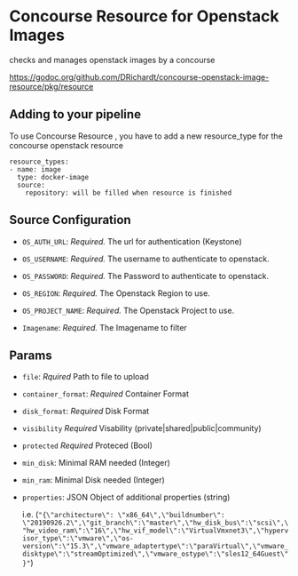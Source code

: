 # Concourse Resource for Openstack Images

checks and manages openstack images by a concourse

https://godoc.org/github.com/DRichardt/concourse-openstack-image-resource/pkg/resource

## Adding to your pipeline

To use Concourse Resource , you have to add a new resource_type for the concourse openstack resource

```
resource_types:
- name: image
  type: docker-image
  source:
    repository: will be filled when resource is finished
```

## Source Configuration

* `OS_AUTH_URL`: *Required.* The url for authentication (Keystone)

* `OS_USERNAME`: *Required.* The username to authenticate to openstack. 

* `OS_PASSWORD`: *Required.* The Password to authenticate to openstack. 

* `OS_REGION`: *Required.* The Openstack Region to use.

* `OS_PROJECT_NAME`: *Required.* The Openstack Project to use.

* `Imagename`: *Required.* The Imagename to filter


## Params

* `file`: *Rquired* Path to file to upload

* `container_format`: *Required* Container Format

* `disk_format`: *Required* Disk Format

* `visibility` *Required* Visability (private|shared|public|community)

* `protected` *Required* Proteced (Bool)

*  `min_disk`: Minimal RAM needed (Integer)

*  `min_ram`: Minimal Disk needed (Integer)

*  `properties`: JSON Object of additional properties (string)

    i.e. (`"{\"architecture\": \"x86_64\",\"buildnumber\": \"20190926.2\",\"git_branch\":\"master\",\"hw_disk_bus\":\"scsi\",\"hw_video_ram\":\"16\",\"hw_vif_model\":\"VirtualVmxnet3\",\"hypervisor_type\":\"vmware\",\"os-version\":\"15.3\",\"vmware_adaptertype\":\"paraVirtual\",\"vmware_disktype\":\"streamOptimized\",\"vmware_ostype\":\"sles12_64Guest\"}"`)
